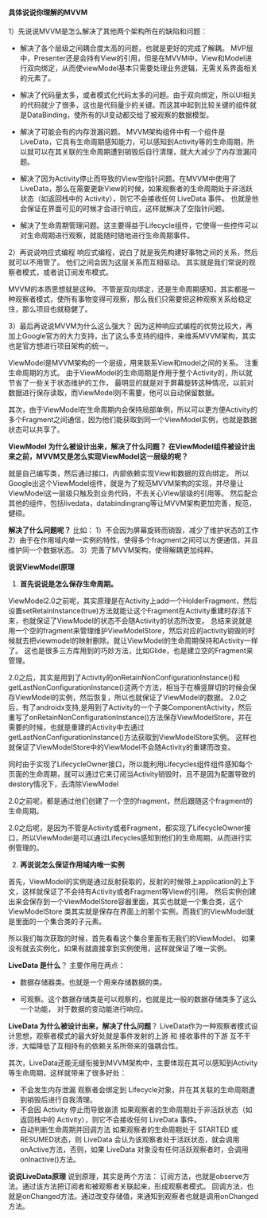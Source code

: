 #### 具体说说你理解的MVVM
1）先说说MVVM是怎么解决了其他两个架构所在的缺陷和问题：
- 解决了各个层级之间耦合度太高的问题，也就是更好的完成了解耦。
MVP层中，Presenter还是会持有View的引用，但是在MVVM中，View和Model进行双向绑定，从而使viewModel基本只需要处理业务逻辑，无需关系界面相关的元素了。

- 解决了代码量太多，或者模式化代码太多的问题。由于双向绑定，所以UI相关的代码就少了很多，这也是代码量少的关键。而这其中起到比较关键的组件就是DataBinding，使所有的UI变动都交给了被观察的数据模型。

- 解决了可能会有的内存泄漏问题。
MVVM架构组件中有一个组件是LiveData，它具有生命周期感知能力，可以感知到Activity等的生命周期，所以就可以在其关联的生命周期遭到销毁后自行清理，就大大减少了内存泄漏问题。

- 解决了因为Activity停止而导致的View空指针问题。在MVVM中使用了LiveData，那么在需要更新View的时候，如果观察者的生命周期处于非活跃状态（如返回栈中的 Activity），则它不会接收任何 LiveData 事件。
也就是他会保证在界面可见的时候才会进行响应，这样就解决了空指针问题。

- 解决了生命周期管理问题。这主要得益于Lifecycle组件，它使得一些控件可以对生命周期进行观察，就能随时随地进行生命周期事件。


2）再说说响应式编程
响应式编程，说白了就是我先构建好事物之间的关系，然后就可以不用管了。
他们之间会因为这层关系而互相驱动。
其实就是我们常说的观察者模式，或者说订阅发布模式。

MVVM的本质思想就是这种。
不管是双向绑定，还是生命周期感知，其实都是一种观察者模式，使所有事物变得可观察，那么我们只需要把这种观察关系给稳定住，那么项目也就稳健了。

3）最后再说说MVVM为什么这么强大？
因为这种响应式编程的优势比较大，再加上Google官方的大力支持，出了这么多支持的组件，来维系MVVM架构，其实也是官方想进行项目架构的统一。

ViewModel是MVVM架构的一个层级，用来联系View和model之间的关系。
注重生命周期的方式。
由于ViewModel的生命周期是作用于整个Activity的，所以就节省了一些关于状态维护的工作，
最明显的就是对于屏幕旋转这种情况，以前对数据进行保存读取，而ViewModel则不需要，他可以自动保留数据。

其次，由于ViewModel在生命周期内会保持局部单例，所以可以更方便Activity的多个Fragment之间通信，因为他们能获取到同一个ViewModel实例，也就是数据状态可以共享了。


**ViewModel 为什么被设计出来，解决了什么问题？**
**在ViewModel组件被设计出来之前，MVVM又是怎么实现ViewModel这一层级的呢？**

就是自己编写类，然后通过接口，内部依赖实现View和数据的双向绑定。
所以Google出这个ViewModel组件，就是为了规范MVVM架构的实现，并尽量让ViewModel这一层级只触及到业务代码，不去关心VIew层级的引用等。
然后配合其他的组件，包括livedata，databindingrang等让MVVM架构更加完善，规范，健硕。


**解决了什么问题呢？**
比如：
1）不会因为屏幕旋转而销毁，减少了维护状态的工作
2）由于在作用域内单一实例的特性，使得多个fragment之间可以方便通信，并且维护同一个数据状态。
3）完善了MVVM架构，使得解耦更加纯粹。


**说说ViewModel原理**
1. **首先说说是怎么保存生命周期。**

ViewModel2.0之前呢，其实原理是在Activity上add一个HolderFragment，然后设置setRetainInstance(true)方法就能让这个Fragment在Activity重建时存活下来，也就保证了ViewModel的状态不会随Activity的状态所改变。
总结来说就是用一个空的fragment来管理维护ViewModelStore，然后对应的activity销毁的时候就去把viewmodel的映射删除。就让ViewModel的生命周期保持和Activity一样了。
这也是很多三方库用到的巧妙方法，比如Glide，也是建立空的Fragment来管理。

2.0之后，其实是用到了Activity的onRetainNonConfigurationInstance()和getLastNonConfigurationInstance()这两个方法，相当于在横竖屏切的时候会保存ViewModel的实例，然后恢复，所以也就保证了ViewModel的数据。
2.0之后，有了androidx支持,是用到了Activity的一个子类ComponentActivity，然后重写了onRetainNonConfigurationInstance()方法保存ViewModelStore，并在需要的时候，也就是重建的Activity中去通过getLastNonConfigurationInstance()方法获取到ViewModelStore实例。
这样也就保证了ViewModelStore中的ViewModel不会随Activity的重建而改变。

同时由于实现了LifecycleOwner接口，所以能利用Lifecycles组件组件感知每个页面的生命周期，就可以通过它来订阅当Activity销毁时，且不是因为配置导致的destory情况下，去清除ViewModel

2.0之前呢，都是通过他们创建了一个空的fragment，然后跟随这个fragment的生命周期。

2.0之后呢，是因为不管是Activity或者Fragment，都实现了LifecycleOwner接口，所以ViewModel是可以通过Lifecycles感知到他们的生命周期，从而进行实例管理的。


2. **再说说怎么保证作用域内唯一实例**

首先，ViewModel的实例是通过反射获取的，反射的时候带上application的上下文，这样就保证了不会持有Activity或者Fragment等View的引用。
然后实例创建出来会保存到一个ViewModelStore容器里面，其实也就是一个集合类，这个ViewModelStore 类其实就是保存在界面上的那个实例，而我们的ViewModel就是里面的一个集合类的子元素。

所以我们每次获取的时候，首先看看这个集合里面有无我们的ViewModel，
如果没有就去实例化，如果有就直接拿到实例使用，这样就保证了唯一实例。


**LiveData 是什么**？
主要作用在两点：
- 数据存储器类。也就是一个用来存储数据的类。

- 可观察。这个数据存储类是可以观察的，也就是比一般的数据存储类多了这么一个功能，
对于数据的变动能进行响应。


**LiveData 为什么被设计出来，解决了什么问题**？
LiveData作为一种观察者模式设计思想，观察者模式的最大好处就是事件发射的上游 和 接收事件的下游 互不干涉，大幅降低了互相持有的依赖关系所带来的强耦合性。

其次，LiveData还能无缝衔接到MVVM架构中，主要体现在其可以感知到Activity等生命周期，这样就带来了很多好处：
- 不会发生内存泄漏 观察者会绑定到 Lifecycle对象，并在其关联的生命周期遭到销毁后进行自我清理。
- 不会因 Activity 停止而导致崩溃 如果观察者的生命周期处于非活跃状态（如返回栈中的 Activity），则它不会接收任何 LiveData 事件。
- 自动判断生命周期并回调方法 如果观察者的生命周期处于 STARTED 或 RESUMED状态，则 LiveData 会认为该观察者处于活跃状态，就会调用onActive方法，否则，如果 LiveData 对象没有任何活跃观察者时，会调用 onInactive()方法。


**说说LiveData原理**
说到原理，其实是两个方法：
订阅方法，也就是observe方法。通过该方法把订阅者和被观察者关联起来，形成观察者模式。
回调方法，也就是onChanged方法。通过改变存储值，来通知到观察者也就是调用onChanged方法。
